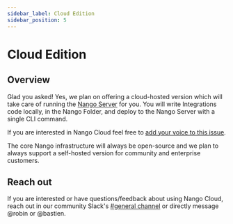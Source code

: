```yaml
---
sidebar_label: Cloud Edition
sidebar_position: 5
---
```


# Cloud Edition

## Overview

Glad you asked! Yes, we plan on offering a cloud-hosted version which will take care of running the [Nango Server](architecture.md) for you. You will write Integrations code locally, in the Nango Folder, and deploy to the Nango Server with a single CLI command.

If you are interested in Nango Cloud feel free to [add your voice to this issue](https://github.com/NangoHQ/nango/issues/4).

The core Nango infrastructure will always be open-source and we plan to always support a self-hosted version for community and enterprise customers.

## Reach out

If you are interested or have questions/feedback about using Nango Cloud, reach out in our community Slack's [#general channel](https://nango-community.slack.com/archives/C03QBHSMPUM) or directly message @robin or @bastien.